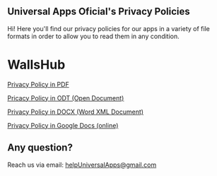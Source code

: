 ## Universal Apps Oficial's Privacy Policies

Hi! Here you'll find our privacy policies for our apps in a variety of file formats in order to allow you to read them in any condition.

# WallsHub

[Privacy Policy in PDF](https://github.com/universalappsandroid/PrivacyPolicy/raw/master/WallsHub/WallsHub%20Privacy%20Policy.pdf)

[Pricacy Policy in ODT (Open Document)](https://github.com/universalappsandroid/PrivacyPolicy/raw/master/WallsHub/WallsHub%20Privacy%20Policy.odt)

[Privacy Policy in DOCX (Word XML Document)](https://github.com/universalappsandroid/PrivacyPolicy/raw/master/WallsHub/WallsHub%20Privacy%20Policy.docx)

[Privacy Policy in Google Docs (online)](https://docs.google.com/document/d/1FE86HBSEDCYscPnypA8Ubrz7qesEVHjq4OIpuf6UX0Y/edit?usp=drivesdk)

## Any question?

Reach us via email: helpUniversalApps@gmail.com

